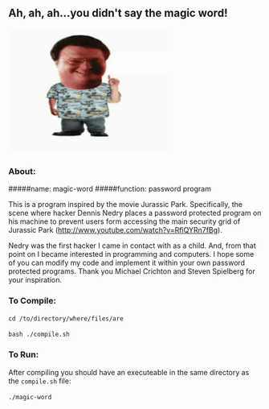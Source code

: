 ## Ah, ah, ah...you didn't say the magic word!

<img src = "./data/ned.gif">

### About:

#####name: 
magic-word
#####function:
password program

This is a program inspired by the movie Jurassic Park. Specifically, the scene where hacker Dennis Nedry places a password protected program on his machine to prevent users form accessing the main security grid of Jurassic Park (http://www.youtube.com/watch?v=RfiQYRn7fBg).

 Nedry was the first hacker I came in contact with as a child. And, from that point on I became interested in programming and computers. I hope some of you can modify my code and implement it within your own password protected programs. Thank you Michael Crichton and Steven Spielberg for your inspiration.

### To Compile:

`cd /to/directory/where/files/are`

`bash ./compile.sh`

### To Run:
After compiling you should have an executeable in the same directory as the
`compile.sh` file:

`./magic-word`